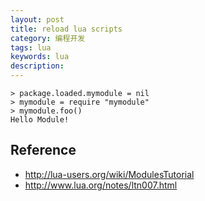 ```yaml
---
layout: post
title: reload lua scripts
category: 编程开发
tags: lua
keywords: lua
description: 
---
```


```
> package.loaded.mymodule = nil
> mymodule = require "mymodule"
> mymodule.foo()
Hello Module!
```

## Reference

* <http://lua-users.org/wiki/ModulesTutorial>
* <http://www.lua.org/notes/ltn007.html>